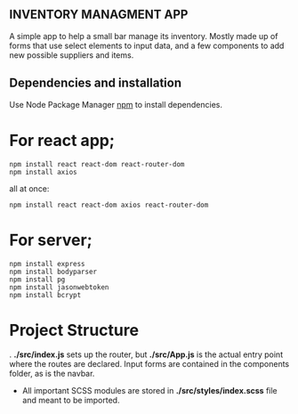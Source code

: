 ## INVENTORY MANAGMENT APP

A simple app to help a small bar manage its inventory.
Mostly made up of forms that use select elements to input data, and a few components to add new possible suppliers and items.

## Dependencies and installation

Use Node Package Manager [npm](https://www.npmjs.com/) to install dependencies.

# For react app;
```
npm install react react-dom react-router-dom
npm install axios
```
all at once:
```
npm install react react-dom axios react-router-dom
```

# For server;
```
npm install express
npm install bodyparser
npm install pg
npm install jasonwebtoken
npm install bcrypt
```

# Project Structure
. **./src/index.js** sets up the router, but **./src/App.js** is the actual entry point where the routes are declared.
Input forms are contained in the components folder, as is the navbar.

- All important SCSS modules are stored in **./src/styles/index.scss** file and meant to be imported.
